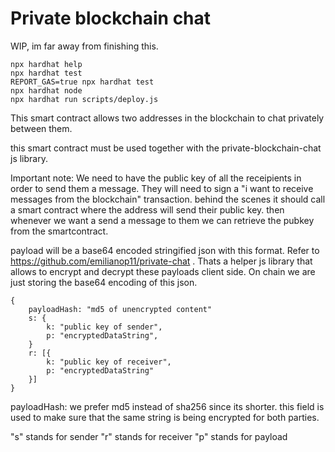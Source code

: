 # Private blockchain chat

WIP, im far away from finishing this.

```shell
npx hardhat help
npx hardhat test
REPORT_GAS=true npx hardhat test
npx hardhat node
npx hardhat run scripts/deploy.js
```

This smart contract allows two addresses in the blockchain to chat privately between them.

this smart contract must be used together with the 
private-blockchain-chat js library.


Important note: We need to have the public key of all the receipients in order to send them a message. They will need to sign a "i want to receive messages from the blockchain" transaction. behind the scenes it should call a smart contract where the address will send their public key. then whenever we want a send a message to them we can retrieve the pubkey from the smartcontract.

payload will be a base64 encoded stringified json with this format. Refer to https://github.com/emilianop11/private-chat . Thats a helper js library that allows to encrypt and decrypt these payloads client side.
On chain we are just storing the base64 encoding of this json.

```
{
    payloadHash: "md5 of unencrypted content"
    s: {
        k: "public key of sender",
        p: "encryptedDataString",
    }
    r: [{
        k: "public key of receiver",
        p: "encryptedDataString"
    }]
}
```

payloadHash: we prefer md5 instead of sha256 since its shorter. this field is
used to make sure that the same string is being encrypted for both parties.

"s" stands for sender
"r" stands for receiver
"p" stands for payload